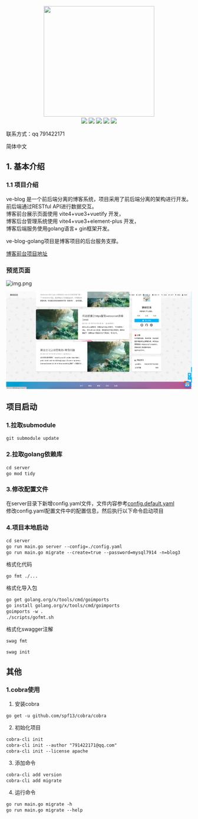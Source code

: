 
<div align=center>
<img src="https://mms1.baidu.com/it/u=2815887849,1501151317&fm=253&app=138&f=JPEG" width=300" height="300" />
</div>
<div align=center>
<img src="https://img.shields.io/badge/golang-1.20-blue"/>
<img src="https://img.shields.io/badge/gin-1.9.0-lightBlue"/>
<img src="https://img.shields.io/badge/gorm-1.24.7-red"/>
<img src="https://img.shields.io/badge/redis-9.0.2-brightgreen"/>
<img src="https://img.shields.io/badge/swagger-v1.5.3-green"/>

</div>

联系方式：qq 791422171

简体中文

## 1. 基本介绍

### 1.1 项目介绍

ve-blog 是一个前后端分离的博客系统，项目采用了前后端分离的架构进行开发。前后端通过RESTful API进行数据交互。  
博客前台展示页面使用 vite4+vue3+vuetify 开发，  
博客后台管理系统使用 vite4+vue3+element-plus 开发，  
博客后端服务使用golang语言+ gin框架开发。  


ve-blog-golang项目是博客项目的后台服务支撑。

[博客前台项目地址](https://github.com/ve-weiyi/ve-blog-vite)
 
### 预览页面
![img.png](images%2Fimg.png)

![img_1.png](images%2Fimg_1.png)
## 项目启动

### 1.拉取submodule
```shell
git submodule update
```

### 2.拉取golang依赖库
```shell
cd server
go mod tidy
```

### 3.修改配置文件

在server目录下新增config.yaml文件，文件内容参考[config.default.yaml](server%2Fconfig.default.yaml)  
修改config.yaml配置文件中的配置信息，然后执行以下命令启动项目

### 4.项目本地启动

```shell
cd server
go run main.go server --config=./config.yaml 
go run main.go migrate --create=true --password=mysql7914 -n=blog3 
```

格式化代码

```shell
go fmt ./...
```

格式化导入包

```shell
go get golang.org/x/tools/cmd/goimports
go install golang.org/x/tools/cmd/goimports
goimports -w .
./scripts/gofmt.sh
```

格式化swagger注解

```shell
swag fmt
```

```shell
swag init
```

## 其他

### 1.cobra使用

1. 安装cobra

```shell
go get -u github.com/spf13/cobra/cobra
```

2. 初始化项目

```shell
cobra-cli init
cobra-cli init --author "791422171@qq.com"
cobra-cli init --license apache
```

3. 添加命令

```shell
cobra-cli add version
cobra-cli add migrate
```

4. 运行命令

```shell
go run main.go migrate -h
go run main.go migrate --help
```
